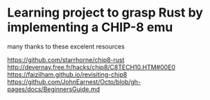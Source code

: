 
# Learning project to grasp Rust by implementing a CHIP-8 emu

many thanks to these excelent resources

https://github.com/starrhorne/chip8-rust
http://devernay.free.fr/hacks/chip8/C8TECH10.HTM#00E0
https://faizilham.github.io/revisiting-chip8
https://github.com/JohnEarnest/Octo/blob/gh-pages/docs/BeginnersGuide.md


